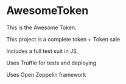 # AwesomeToken

This is the Awesome Token.

This project is a complete token + Token sale

Includes a full test suit in JS

Uses Truffle for tests and deploying

Uses Open Zeppelin framework
 

